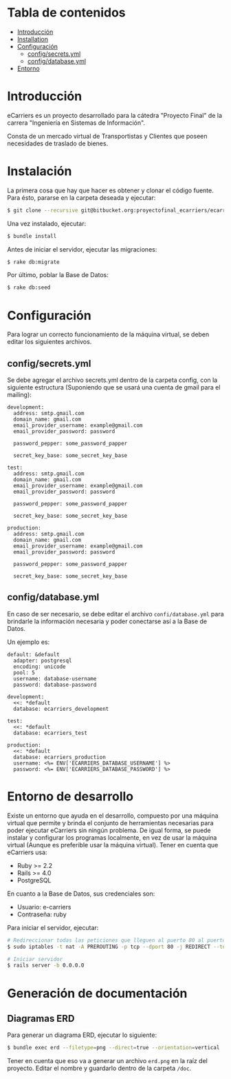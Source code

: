 # Tabla de contenidos #

* [Introducción](#introduction)
* [Installation](#installation)
* [Configuración](#configuration)
	* [config/secrets.yml](#secrets.yml)
	* [config/database.yml](#database.yml)
* [Entorno](#enviroment)

# Introducción #

eCarriers es un proyecto desarrollado para la cátedra "Proyecto Final" de
la carrera "Ingeniería en Sistemas de Información".

Consta de un mercado virtual de Transportistas y Clientes que poseen
necesidades de traslado de bienes.

# Instalación #

La primera cosa que hay que hacer es obtener y clonar el código
fuente. Para ésto, pararse en la carpeta deseada y ejecutar:

```bash
$ git clone --recursive git@bitbucket.org:proyectofinal_ecarriers/ecarriers.git
```
Una vez instalado, ejecutar:

```bash
$ bundle install
```

Antes de iniciar el servidor, ejecutar las migraciones:
```bash
$ rake db:migrate
```

Por último, poblar la Base de Datos:
```bash
$ rake db:seed
```

# Configuración #

Para lograr un correcto funcionamiento de la máquina virtual, se
deben editar los siguientes archivos.

## config/secrets.yml ##

Se debe agregar el archivo secrets.yml dentro de la carpeta config, 
con la siguiente estructura (Suponiendo que se usará una cuenta de
gmail para el mailing):

```
development:
  address: smtp.gmail.com
  domain_name: gmail.com
  email_provider_username: example@gmail.com
  email_provider_password: password

  password_pepper: some_password_papper

  secret_key_base: some_secret_key_base

test:
  address: smtp.gmail.com
  domain_name: gmail.com
  email_provider_username: example@gmail.com
  email_provider_password: password
    
  password_pepper: some_password_papper
    
  secret_key_base: some_secret_key_base

production:
  address: smtp.gmail.com
  domain_name: gmail.com
  email_provider_username: example@gmail.com
  email_provider_password: password
  
  password_pepper: some_password_papper
  
  secret_key_base: some_secret_key_base
```

## config/database.yml ##

En caso de ser necesario, se debe editar el archivo `confi/database.yml`
para brindarle la información necesaria y poder conectarse así a la
Base de Datos.

Un ejemplo es:

```
default: &default
  adapter: postgresql
  encoding: unicode
  pool: 5
  username: database-username
  password: database-password

development:
  <<: *default
  database: ecarriers_development

test:
  <<: *default
  database: ecarriers_test

production:
  <<: *default
  database: ecarriers_production
  username: <%= ENV['ECARRIERS_DATABASE_USERNAME'] %>
  password: <%= ENV['ECARRIERS_DATABASE_PASSWORD'] %>
```

# Entorno de desarrollo #

Existe un entorno que ayuda en el desarrollo, compuesto por una
máquina virtual que permite y brinda el conjunto de herramientas
necesarias para poder ejecutar eCarriers sin ningún problema. 
De igual forma, se puede instalar y configurar los programas 
localmente, en vez de usar la máquina virtual (Aunque es preferible
usar la máquina virtual). Tener en cuenta que eCarriers usa:
* Ruby >= 2.2
* Rails >= 4.0
* PostgreSQL

En cuanto a la Base de Datos, sus credenciales son:
* Usuario: e-carriers
* Contraseña: ruby

Para iniciar el servidor, ejecutar:
```bash
# Redireccionar todas las peticiones que lleguen al puerto 80 al puerto 3000
$ sudo iptables -t nat -A PREROUTING -p tcp --dport 80 -j REDIRECT --to 3000

# Iniciar servidor
$ rails server -b 0.0.0.0
```

# Generación de documentación #

## Diagramas ERD ##

Para generar un diagrama ERD, ejecutar lo siguiente:
```bash
$ bundle exec erd --filetype=png --direct=true --orientation=vertical
```

Tener en cuenta que eso va a generar un archivo `erd.png` en la raíz del proyecto. Editar el nombre
y guardarlo dentro de la carpeta `/doc`.